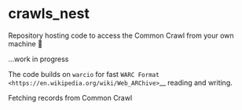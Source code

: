 # crawls_nest

Repository hosting code to access the Common Crawl from your own machine 🥳

...work in progress

The code builds on `warcio` for fast `WARC
Format <https://en.wikipedia.org/wiki/Web_ARChive>`__ reading and writing. 

Fetching records from Common Crawl
~~~~~~~~~~~~~~~~~~~~~~
